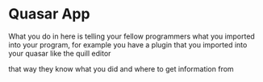 # Quasar App

What you do in here is telling your fellow programmers what you imported into your program, for example you have a plugin that you imported into your quasar like the quill editor

that way they know what you did and where to get information from
